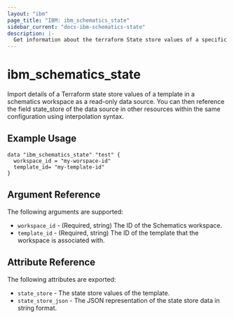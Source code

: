 ```yaml
---
layout: "ibm"
page_title: "IBM: ibm_schematics_state"
sidebar_current: "docs-ibm-schematics-state"
description: |-
  Get information about the terraform State store values of a specific template in a Schematics Workspace .
---
```


# ibm\_schematics_state


Import details of a Terraform state store values of a template in a  schematics workspace as a read-only data source. You can then reference the field state_store of the data source in other resources within the same configuration using interpolation syntax.


## Example Usage

```hcl
data "ibm_schematics_state" "test" {
  workspace_id = "my-worspace-id"
  template_id= "my-template-id"
}
```

## Argument Reference

The following arguments are supported:

* `workspace_id` - (Required, string) The ID of the Schematics workspace.
* `template_id` - (Required, string) The ID of the template that the workspace is associated with.

## Attribute Reference

The following attributes are exported:

* `state_store` - The state store values of the template.
* `state_store_json` - The JSON representation of the state store data in string format.
